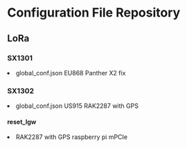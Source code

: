 <h1>Configuration File Repository</h1>
<h2>LoRa</h2>
<h3>SX1301</h3>
<li>global_conf.json EU868 Panther X2 fix</li>
<h3>SX1302</h3>
<li>global_conf.json US915 RAK2287 with GPS</li>
<h4>reset_lgw</h4>
<li>RAK2287 with GPS raspberry pi mPCIe</li>
